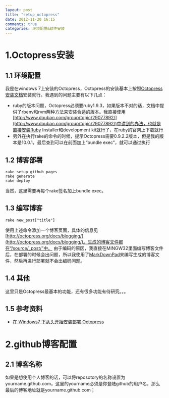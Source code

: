 ```yaml
---
layout: post
title: "setup_octopress"
date: 2012-11-20 16:15
comments: true
categories: 环境配置&软件安装
---
```


1.Octopress安装
================
1.1 环境配置
----------------
我是在windows 7上安装的Octopress，Octopress的安装基本上按照[Octopress安装文档](http://octopress.org/docs/setup/)安装就行。我遇到的问题主要有以下几点：

* ruby的版本问题，Octopress必须要ruby1.9.3，如果版本不对的话，文档中提供了rbenv和rvm两种方法来安装合适的版本。我直接使用[http://www.douban.com/group/topic/29077892/](http://www.douban.com/group/topic/29077892/)中讲到的办法，也就是直接安装Ruby Installer和development kit就行了，在ruby的官网上下载就行
* 另外在执行rake的命令的时候，提示Octopress需要0.9.2.2版本，但是我的版本是10.0.1，最后查到可以在前面加上“bundle exec”，就可以通过执行

1.2 博客部署
----------------
    rake setup_github_pages
	rake generate
	rake deploy
当然，这里需要再每个rake签名加上bundle exec。

1.3 编写博客
----------------
	rake new_post["title"]
使用上述命令添加一个博客页面，具体的信息见[http://octopress.org/docs/blogging/](http://octopress.org/docs/blogging/)。生成的博客文件都在“/source/_post/”中。
由于编码的原因，我直接在MINGW32里面编写博客文件后，在部署的时候会出问题，所以我使用了[MarkDownPad](http://markdownpad.com/)来编写生成的博客文件，然后再进行部署就不会出编码问题。

1.4 其他
----------------
这里只是Octopress最基本的功能，还有很多功能有待研究。。。

1.5 参考资料
----------------
* [在 Windows7 下从头开始安装部署 Octopress](http://sinosmond.github.com/blog/2012/03/12/install-and-deploy-octopress-to-github-on-windows7-from-scratch/)

2.github博客配置
================
2.1 博客名称
----------------
如果是想使用个人博客的话，可以将reposotory的名称设置为yourname.github.com，这里的yourname必须是你登陆github的用户名，那么最后的博客地址就是yourname.github.com；